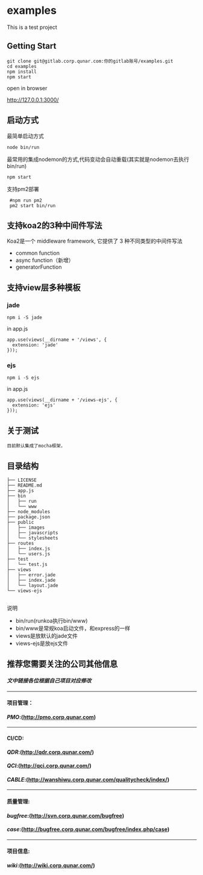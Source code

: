 # examples


This is a test project


## Getting Start

```
git clone git@gitlab.corp.qunar.com:你的gitlab账号/examples.git
cd examples
npm install
npm start
```

open in browser

http://127.0.0.1:3000/

## 启动方式

最简单启动方式

```
node bin/run
```

最常用的集成nodemon的方式,代码变动会自动重载(其实就是nodemon去执行bin/run)

```
npm start
```

支持pm2部署

```
 #npm run pm2
 pm2 start bin/run
```
## 支持koa2的3种中间件写法

Koa2是一个 middleware framework, 它提供了 3 种不同类型的中间件写法

- common function
- async function（新增）
- generatorFunction


## 支持view层多种模板



### jade

```
npm i -S jade
```

in app.js

```
app.use(views(__dirname + '/views', {
  extension: 'jade'
}));
```

### ejs

```
npm i -S ejs
```

in app.js

```
app.use(views(__dirname + '/views-ejs', {
  extension: 'ejs'
}));
```


## 关于测试

	目前默认集成了mocha框架，


## 目录结构

```
├── LICENSE
├── README.md
├── app.js
├── bin
│   ├── run
│   └── www
├── node_modules
├── package.json
├── public
│   ├── images
│   ├── javascripts
│   └── stylesheets
├── routes
│   ├── index.js
│   └── users.js
├── test
│   └── test.js
├── views
│   ├── error.jade
│   ├── index.jade
│   └── layout.jade
└── views-ejs


```

说明

- bin/run(runkoa执行bin/www)
- bin/www是常规koa启动文件，和express的一样
- views是放默认的jade文件
- views-ejs是放ejs文件


## 推荐您需要关注的公司其他信息

#### ***文中链接各位根据自己项目对应修改***
--------------------------------------------------------------------------------
#### **项目管理**：
#### *PMO*:(http://pmo.corp.qunar.com)<br />
--------------------------------------------------------------------------------
#### **CI/CD**:
#### *QDR*:(http://qdr.corp.qunar.com/)<br />
#### *QCI*:(http://qci.corp.qunar.com/)<br />
#### *CABLE*:(http://wanshiwu.corp.qunar.com/qualitycheck/index/)<br />

--------------------------------------------------------------------------------
#### **质量管理**:
#### *bugfree*:(http://svn.corp.qunar.com/bugfree)<br />
#### *case*:(http://bugfree.corp.qunar.com/bugfree/index.php/case)<br />
--------------------------------------------------------------------------------
#### **项目信息**:
#### *wiki*:(http://wiki.corp.qunar.com/)<br />
